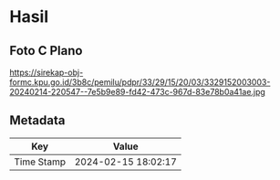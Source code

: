 # Hasil

## Foto C Plano

https://sirekap-obj-formc.kpu.go.id/3b8c/pemilu/pdpr/33/29/15/20/03/3329152003003-20240214-220547--7e5b9e89-fd42-473c-967d-83e78b0a41ae.jpg


## Metadata

| Key        | Value               |
| ---------- | ------------------- |
| Time Stamp | 2024-02-15 18:02:17 |




